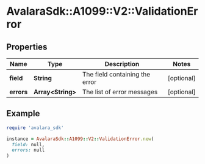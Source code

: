 # AvalaraSdk::A1099::V2::ValidationError

## Properties

| Name | Type | Description | Notes |
| ---- | ---- | ----------- | ----- |
| **field** | **String** | The field containing the error | [optional] |
| **errors** | **Array&lt;String&gt;** | The list of error messages | [optional] |

## Example

```ruby
require 'avalara_sdk'

instance = AvalaraSdk::A1099::V2::ValidationError.new(
  field: null,
  errors: null
)
```

